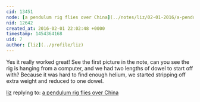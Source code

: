 ```yaml
---
cid: 13451
node: [a pendulum rig flies over China](../notes/liz/02-01-2016/a-pendulum-rig-flies-over-china)
nid: 12642
created_at: 2016-02-01 22:02:48 +0000
timestamp: 1454364168
uid: 7
author: [liz](../profile/liz)
---
```


Yes it really worked great! See the first picture in the note, can you see the rig is hanging from a computer, and we had two lengths of dowel to start off with? Because it was hard to find enough helium, we started stripping off extra weight and reduced to one dowel. 

[liz](../profile/liz) replying to: [a pendulum rig flies over China](../notes/liz/02-01-2016/a-pendulum-rig-flies-over-china)

